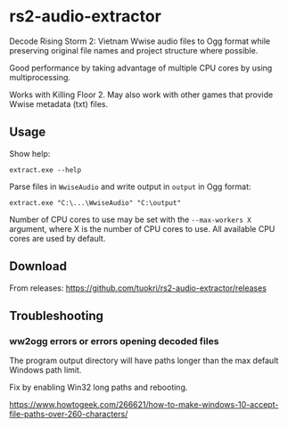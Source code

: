 # rs2-audio-extractor

Decode Rising Storm 2: Vietnam Wwise audio files to Ogg format
while preserving original file names and project structure
where possible.

Good performance by taking advantage of multiple CPU cores
by using multiprocessing.

Works with Killing Floor 2. May also work with other games that provide Wwise metadata (txt) files.

## Usage

Show help:

`extract.exe --help`

Parse files in `WwiseAudio` and write output in `output` in Ogg format:

`extract.exe "C:\...\WwiseAudio" "C:\output"`

Number of CPU cores to use may be set with the `--max-workers X` argument,
where X is the number of CPU cores to use. All available CPU cores 
are used by default.

## Download

From releases: https://github.com/tuokri/rs2-audio-extractor/releases

## Troubleshooting 

### ww2ogg errors or errors opening decoded files

The program output directory will have paths longer than the max default Windows path limit. 

Fix by enabling Win32 long paths and rebooting.

https://www.howtogeek.com/266621/how-to-make-windows-10-accept-file-paths-over-260-characters/
